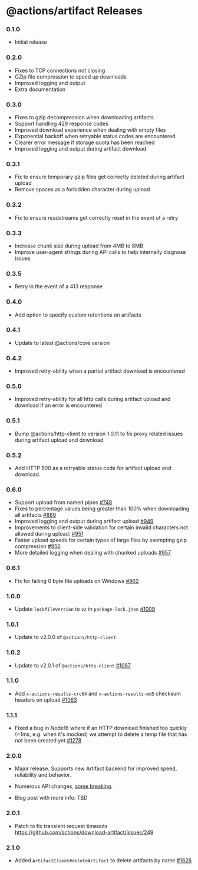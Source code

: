 # @actions/artifact Releases

### 0.1.0

- Initial release

### 0.2.0

- Fixes to TCP connections not closing
- GZip file compression to speed up downloads
- Improved logging and output
- Extra documentation

### 0.3.0

- Fixes to gzip decompression when downloading artifacts
- Support handling 429 response codes
- Improved download experience when dealing with empty files
- Exponential backoff when retryable status codes are encountered
- Clearer error message if storage quota has been reached
- Improved logging and output during artifact download

### 0.3.1

- Fix to ensure temporary gzip files get correctly deleted during artifact upload
- Remove spaces as a forbidden character during upload

### 0.3.2

- Fix to ensure readstreams get correctly reset in the event of a retry

### 0.3.3

- Increase chunk size during upload from 4MB to 8MB
- Improve user-agent strings during API calls to help internally diagnose issues

### 0.3.5

- Retry in the event of a 413 response

### 0.4.0

- Add option to specify custom retentions on artifacts

### 0.4.1

- Update to latest @actions/core version

### 0.4.2

- Improved retry-ability when a partial artifact download is encountered

### 0.5.0

- Improved retry-ability for all http calls during artifact upload and download if an error is encountered

### 0.5.1

- Bump @actions/http-client to version 1.0.11 to fix proxy related issues during artifact upload and download

### 0.5.2

- Add HTTP 500 as a retryable status code for artifact upload and download.

### 0.6.0

- Support upload from named pipes [#748](https://github.com/actions/toolkit/pull/748)
- Fixes to percentage values being greater than 100% when downloading all artifacts [#889](https://github.com/actions/toolkit/pull/889)
- Improved logging and output during artifact upload [#949](https://github.com/actions/toolkit/pull/949)
- Improvements to client-side validation for certain invalid characters not allowed during upload: [#951](https://github.com/actions/toolkit/pull/951)
- Faster upload speeds for certain types of large files by exempting gzip compression [#956](https://github.com/actions/toolkit/pull/956)
- More detailed logging when dealing with chunked uploads [#957](https://github.com/actions/toolkit/pull/957)

### 0.6.1

- Fix for failing 0 byte file uploads on Windows [#962](https://github.com/actions/toolkit/pull/962)

### 1.0.0

- Update `lockfileVersion` to `v2` in `package-lock.json` [#1009](https://github.com/actions/toolkit/pull/1009)

### 1.0.1

- Update to v2.0.0 of `@actions/http-client`

### 1.0.2

- Update to v2.0.1 of `@actions/http-client` [#1087](https://github.com/actions/toolkit/pull/1087)

### 1.1.0

- Add `x-actions-results-crc64` and `x-actions-results-md5` checksum headers on upload [#1063](https://github.com/actions/toolkit/pull/1063)

### 1.1.1

- Fixed a bug in Node16 where if an HTTP download finished too quickly (<1ms, e.g. when it's mocked) we attempt to delete a temp file that has not been created yet [#1278](https://github.com/actions/toolkit/pull/1278/commits/b9de68a590daf37c6747e38d3cb4f1dd2cfb791c)

### 2.0.0

- Major release. Supports new Artifact backend for improved speed, reliability and behavior.
- Numerous API changes, [some breaking](./README.md#breaking-changes).

- Blog post with more info: TBD

### 2.0.1

- Patch to fix transient request timeouts https://github.com/actions/download-artifact/issues/249

### 2.1.0

- Added `ArtifactClient#deleteArtifact` to delete artifacts by name [#1626](https://github.com/actions/toolkit/pull/1626)

